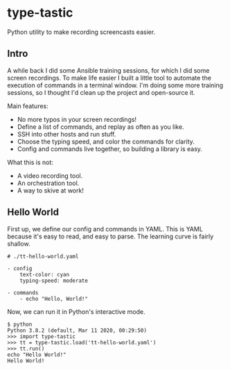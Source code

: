 # type-tastic
Python utility to make recording screencasts easier.

## Intro
A while back I did some Ansible training sessions, for which I did some screen recordings.
To make life easier I built a little tool to automate the execution of commands in a terminal window.
I'm doing some more training sessions, so I thought I'd clean up the project and open-source it.

Main features:
* No more typos in your screen recordings!
* Define a list of commands, and replay as often as you like.
* SSH into other hosts and run stuff.
* Choose the typing speed, and color the commands for clarity.
* Config and commands live together, so building a library is easy.

What this is not:
* A video recording tool.
* An orchestration tool.
* A way to skive at work!

## Hello World
First up, we define our config and commands in YAML.
This is YAML because it's easy to read, and easy to parse.
The learning curve is fairly shallow.
```
# ./tt-hello-world.yaml

- config
    text-color: cyan
    typing-speed: moderate

- commands
    - echo "Hello, World!"
```
Now, we can run it in Python's interactive mode.
```
$ python
Python 3.8.2 (default, Mar 11 2020, 00:29:50)
>>> import type-tastic
>>> tt = type-tastic.load('tt-hello-world.yaml')
>>> tt.run()
echo "Hello World!"
Hello World!
```
